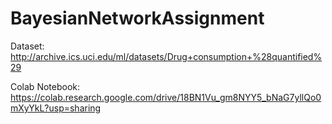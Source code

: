 # BayesianNetworkAssignment

Dataset: http://archive.ics.uci.edu/ml/datasets/Drug+consumption+%28quantified%29

Colab Notebook: https://colab.research.google.com/drive/18BN1Vu_gm8NYY5_bNaG7yllQo0mXyYkL?usp=sharing
